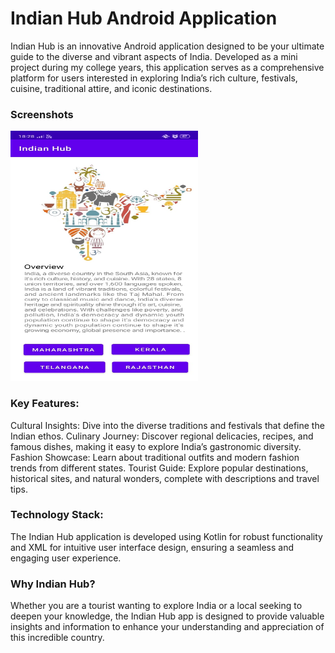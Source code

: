 # Indian Hub Android Application
Indian Hub is an innovative Android application designed to be your ultimate guide to the diverse and vibrant aspects of India. Developed as a mini project during my college years, this application serves as a comprehensive platform for users interested in exploring India’s rich culture, festivals, cuisine, traditional attire, and iconic destinations.


### Screenshots
<img src="https://github.com/prajaktakolhe08/IndianHubApplication/blob/main/1.jpg?raw=true" alt="Home Screen" width="300" height="400">

### Key Features:
Cultural Insights: Dive into the diverse traditions and festivals that define the Indian ethos.
Culinary Journey: Discover regional delicacies, recipes, and famous dishes, making it easy to explore India’s gastronomic diversity.
Fashion Showcase: Learn about traditional outfits and modern fashion trends from different states.
Tourist Guide: Explore popular destinations, historical sites, and natural wonders, complete with descriptions and travel tips.

### Technology Stack:
The Indian Hub application is developed using Kotlin for robust functionality and XML for intuitive user interface design, ensuring a seamless and engaging user experience.

### Why Indian Hub?
Whether you are a tourist wanting to explore India or a local seeking to deepen your knowledge, the Indian Hub app is designed to provide valuable insights and information to enhance your understanding and appreciation of this incredible country.

